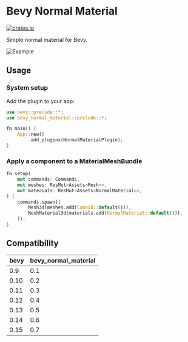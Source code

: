
# Bevy Normal Material

[![crates.io](https://img.shields.io/crates/v/bevy_normal_material)](https://crates.io/crates/bevy_normal_material)

Simple normal material for Bevy.

![Example](https://user-images.githubusercontent.com/1085910/202606799-2f8851cf-3006-44f2-a0e5-5cccbd76ea3a.png)

## Usage

### System setup

Add the plugin to your app:

```rust
use bevy::prelude::*;
use bevy_normal_material::prelude::*;

fn main() {
    App::new()
        .add_plugins(NormalMaterialPlugin);
}
```

### Apply a component to a MaterialMeshBundle

```rust
fn setup(
    mut commands: Commands,
    mut meshes: ResMut<Assets<Mesh>>,
    mut materials: ResMut<Assets<NormalMaterial>>,
) {
    commands.spawn((
        Mesh3d(meshes.add(Cuboid::default())),
        MeshMaterial3d(materials.add(NormalMaterial::default())),
    ));
}
```

## Compatibility

| bevy | bevy_normal_material |
|------|----------------------|
| 0.9  | 0.1                  |
| 0.10 | 0.2                  |
| 0.11 | 0.3                  |
| 0.12 | 0.4                  |
| 0.13 | 0.5                  |
| 0.14 | 0.6                  |
| 0.15 | 0.7                  |